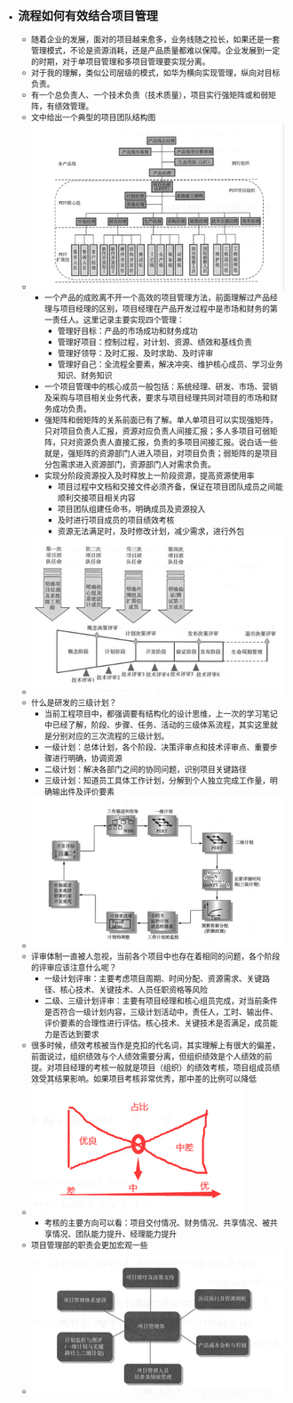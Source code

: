 - ## 流程如何有效结合项目管理
  - 随着企业的发展，面对的项目越来愈多，业务线随之拉长，如果还是一套管理模式，不论是资源消耗，还是产品质量都难以保障。企业发展到一定的时期，对于单项目管理和多项目管理要实现分离。
  - 对于我的理解，类似公司层级的模式，如华为横向实现管理，纵向对目标负责。
  - 有一个总负责人、一个技术负责（技术质量），项目实行强矩阵或和弱矩阵，有绩效管理。
  - 文中给出一个典型的项目团队结构图
  - ![](image/31.png)
    - 一个产品的成败离不开一个高效的项目管理方法，前面理解过产品经理与项目经理的区别，项目经理在产品开发过程中是市场和财务的第一责任人。这里记录主要实现四个管理：
      - 管理好目标：产品的市场成功和财务成功
      - 管理好项目：控制过程，对计划、资源、绩效和基线负责
      - 管理好领导：及时汇报、及时求助、及时评审
      - 管理好自己：全流程全要素，解决冲突、维护核心成员、学习业务知识、财务知识
    - 一个项目管理中的核心成员一般包括：系统经理、研发、市场、营销及采购与项目相关业务代表，要求与项目经理共同对项目的市场和财务成功负责。
    - 强矩阵和弱矩阵的关系前面已有了解。单人单项目可以实现强矩阵，只对项目负责人汇报，资源对应负责人间接汇报；多人多项目可弱矩阵，只对资源负责人直接汇报，负责的多项目间接汇报。说白话一些就是，强矩阵的资源部门人进入项目，对项目负责；弱矩阵的是项目分包需求进入资源部门，资源部门人对需求负责。
    - 实现分阶段资源投入及时释放上一阶段资源，提高资源使用率
      - 项目过程中文档和交接文件必须齐备，保证在项目团队成员之间能顺利交接项目相关内容
      - 项目团队组建任命书，明确成员及资源投入
      - 及时进行项目成员的项目绩效考核
      - 资源无法满足时，及时修改计划，减少需求，进行外包
  - ![](image/32.png)
  - 什么是研发的三级计划？
    - 当前工程项目中，都强调要有结构化的设计思维，上一次的学习笔记中已经了解，阶段、步骤、任务、活动的三级体系流程，其实这里就是分别对应的三次流程的三级计划。
    - 一级计划：总体计划，各个阶段、决策评审点和技术评审点、重要步骤进行明确，协调资源
    - 二级计划：解决各部门之间的协同问题，识别项目关键路径
    - 三级计划：知道员工具体工作计划，分解到个人独立完成工作量，明确输出件及评价要素
  - ![](image/33.png)
  - 评审体制一直被人忽视，当前各个项目中也存在着相同的问题，各个阶段的评审应该注意什么呢？
    - 一级计划评审：主要考虑项目周期、时间分配、资源需求、关键路径、核心技术、关键技术、人员任职资格等风险
    - 二级、三级计划评审：主要有项目经理和核心组员完成，对当前条件是否符合一级计划内容，三级计划活动中，责任人，工时、输出件、评价要素的合理性进行评估。核心技术、关键技术是否满足，成员能力是否达到要求
  - 很多时候，绩效考核被当作是克扣的代名词，其实理解上有很大的偏差，前面说过，组织绩效与个人绩效需要分离，但组织绩效是个人绩效的前提。对项目经理的考核一般就是项目（组织）的绩效考核，项目组成员绩效受其结果影响。如果项目考核非常优秀，那中差的比例可以降低
  - ![](image/34.png)
    - 考核的主要方向可以看：项目交付情况、财务情况、共享情况、被共享情况、团队能力提升、经理能力提升
  - 项目管理部的职责会更加宏观一些
  - ![](image/35.png)